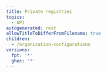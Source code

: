 ```yaml
---
title: Private registries
topics:
  - API
autogenerated: rest
allowTitleToDifferFromFilename: true
children:
  - /organization-configurations
versions:
  fpt: '*'
  ghec: '*'
---
```


